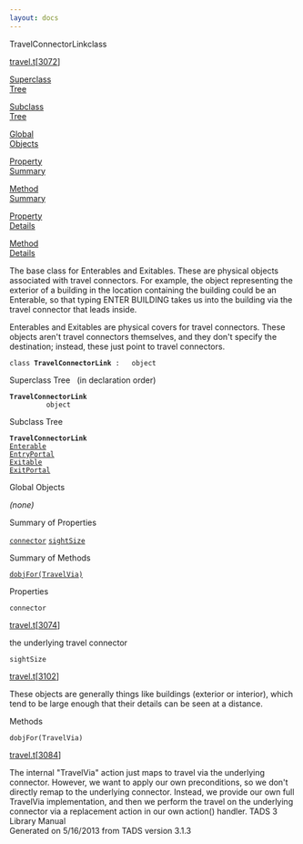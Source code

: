 ```yaml
---
layout: docs
---
```

<span class="title">TravelConnectorLink</span><span class="type">class</span>

[travel.t](../file/travel.t.html)\[[3072](../source/travel.t.html#3072)\]

[Superclass  
Tree](#_SuperClassTree_)

[Subclass  
Tree](#_SubClassTree_)

[Global  
Objects](#_ObjectSummary_)

[Property  
Summary](#_PropSummary_)

[Method  
Summary](#_MethodSummary_)

[Property  
Details](#_Properties_)

[Method  
Details](#_Methods_)



The base class for Enterables and Exitables. These are physical objects
associated with travel connectors. For example, the object representing
the exterior of a building in the location containing the building could
be an Enterable, so that typing ENTER BUILDING takes us into the
building via the travel connector that leads inside.

Enterables and Exitables are physical covers for travel connectors.
These objects aren't travel connectors themselves, and they don't
specify the destination; instead, these just point to travel connectors.

`class `**`TravelConnectorLink`**` :   object`



<span id="_SuperClassTree_"></span>



<span class="hdln">Superclass Tree</span>   (in declaration order)



**`TravelConnectorLink`**  
`         object`  
<span id="_SubClassTree_"></span>



<span class="hdln">Subclass Tree</span>  



**`TravelConnectorLink`**  
[`Enterable`](../object/Enterable.html)  
[`EntryPortal`](../object/EntryPortal.html)  
[`Exitable`](../object/Exitable.html)  
[`ExitPortal`](../object/ExitPortal.html)  
<span id="_ObjectSummary_"></span>



<span class="hdln">Global Objects</span>  



*(none)* <span id="_PropSummary_"></span>



<span class="hdln">Summary of Properties</span>  



[`connector`](#connector) [`sightSize`](#sightSize)

<span id="_MethodSummary_"></span>



<span class="hdln">Summary of Methods</span>  



[`dobjFor(TravelVia)`](#dobjFor(TravelVia))

<span id="_Properties_"></span>



<span class="hdln">Properties</span>  



<span id="connector"></span>

`connector`

[travel.t](../file/travel.t.html)\[[3074](../source/travel.t.html#3074)\]



the underlying travel connector



<span id="sightSize"></span>

`sightSize`

[travel.t](../file/travel.t.html)\[[3102](../source/travel.t.html#3102)\]



These objects are generally things like buildings (exterior or
interior), which tend to be large enough that their details can be seen
at a distance.



<span id="_Methods_"></span>



<span class="hdln">Methods</span>  



<span id="dobjFor(TravelVia)"></span>

`dobjFor(TravelVia)`

[travel.t](../file/travel.t.html)\[[3084](../source/travel.t.html#3084)\]



The internal "TravelVia" action just maps to travel via the underlying
connector. However, we want to apply our own preconditions, so we don't
directly remap to the underlying connector. Instead, we provide our own
full TravelVia implementation, and then we perform the travel on the
underlying connector via a replacement action in our own action()
handler.
TADS 3 Library Manual  
Generated on 5/16/2013 from TADS version 3.1.3


